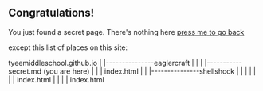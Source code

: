 ## Congratulations!
You just found a secret page. There's nothing here
[press me to go back]()



















































except this list of places on this site:


tyeemiddleschool.github.io
|
|---------------eaglercraft
|                    |
|                    |-----------secret.md (you are here)
|                    |
|               index.html
|
|
|---------------shellshock
|                    |
|                    |
|                    |
|               index.html
|
|
|
|
index.html
